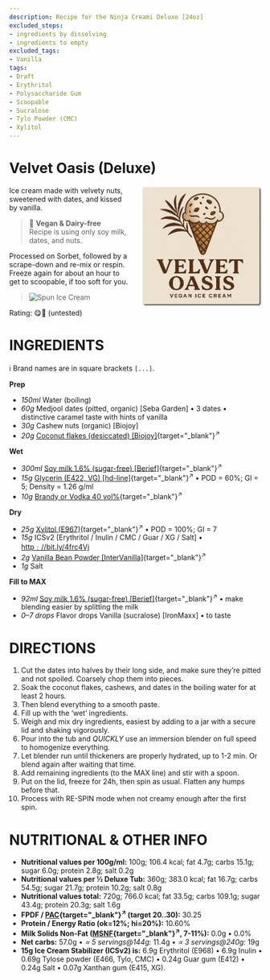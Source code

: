 ```yaml
---
description: Recipe for the Ninja Creami Deluxe [24oz]
excluded_steps:
- ingredients by dissolving
- ingredients to empty
excluded_tags:
- Vanilla
tags:
- Draft
- Erythritol
- Polysaccharide Gum
- Scoopable
- Sucralose
- Tylo Powder (CMC)
- Xylitol
---
```

# Velvet Oasis (Deluxe)
<img style="float: right; margin-left: 1.5em;" width=240 alt="Logo" src="logo-velvet-oasis.png" />

Ice cream made with velvety nuts, sweetened with dates, and kissed by vanilla.

> 🌿 **Vegan & Dairy-free**<br />Recipe is using only soy milk, dates, and nuts.

Processed on Sorbet, followed by a scrape-down and re-mix or respin.
Freeze again for about an hour to get to scoopable, if too soft for you.

> <img width=360 alt="Spun Ice Cream" src="" class="zoomable" />

Rating: 😋🌴 (untested)

# INGREDIENTS

ℹ️ Brand names are in square brackets `[...]`.

**Prep**

  - _150ml_ Water (boiling)
  - _60g_ Medjool dates (pitted, organic) [Seba Garden] • 3 dates • distinctive caramel taste with hints of vanilla
  - _30g_ Cashew nuts (organic) [Biojoy]
  - _20g_ [Coconut flakes (desiccated) \[Biojoy\]](/ice-creamery/info/ingredients/#coconut-milk){target="_blank"}<sup>↗</sup>

**Wet**

  - _300ml_ [Soy milk 1.6% (sugar-free) \[Berief\]](/ice-creamery/info/ingredients/#soy-milk){target="_blank"}<sup>↗</sup>
  - _15g_ [Glycerin (E422, VG) \[hd-line\]](/ice-creamery/info/ingredients/#vegetable-glycerin-glycerol-vg-e422){target="_blank"}<sup>↗</sup> • POD = 60%; GI = 5; Density = 1.26 g/ml
  - _10g_ [Brandy or Vodka 40 vol%](/ice-creamery/info/ingredients/#alcohol-ethanol){target="_blank"}<sup>↗</sup>

**Dry**

  - _25g_ [Xylitol (E967)](/ice-creamery/info/ingredients/#xylitol-e967){target="_blank"}<sup>↗</sup> • POD = 100%; GI = 7
  - _15g_ ICSv2 [Erythritol / Inulin / CMC / Guar / XG / Salt] • [http﹕//bit.ly/4frc4Vj](https://jhermann.github.io/ice-creamery/I/Ice%20Cream%20Stabilizer%20(ICS)/)
  - _2g_ [Vanilla Bean Powder \[InterVanilla\]](/ice-creamery/info/ingredients/#cocoa-powder){target="_blank"}<sup>↗</sup>
  - _1g_ Salt

**Fill to MAX**

  - _92ml_ [Soy milk 1.6% (sugar-free) \[Berief\]](/ice-creamery/info/ingredients/#soy-milk){target="_blank"}<sup>↗</sup> • make blending easier by splitting the milk
  - _0–7 drops_ Flavor drops Vanilla (sucralose) [IronMaxx] • to taste

# DIRECTIONS

 1. Cut the dates into halves by their long side, and make sure they’re pitted and not spoiled. Coarsely chop them into pieces.
 1. Soak the coconut flakes, cashews, and dates in the boiling water for at least 2 hours.
 1. Then blend everything to a smooth paste.
 1. Fill up with the ‘wet’ ingredients.
 1. Weigh and mix dry ingredients, easiest by adding to a jar with a secure lid and shaking vigorously.
 1. Pour into the tub and *QUICKLY* use an immersion blender on full speed to homogenize everything.
 1. Let blender run until thickeners are properly hydrated, up to 1-2 min. Or blend again after waiting that time.
 1. Add remaining ingredients (to the MAX line) and stir with a spoon.
 1. Put on the lid, freeze for 24h, then spin as usual. Flatten any humps before that.
 1. Process with RE-SPIN mode when not creamy enough after the first spin.

# NUTRITIONAL & OTHER INFO
- **Nutritional values per 100g/ml:** 100g; 106.4 kcal; fat 4.7g; carbs 15.1g; sugar 6.0g; protein 2.8g; salt 0.2g
- **Nutritional values per ½ Deluxe Tub:** 360g; 383.0 kcal; fat 16.7g; carbs 54.5g; sugar 21.7g; protein 10.2g; salt 0.8g
- **Nutritional values total:** 720g; 766.0 kcal; fat 33.5g; carbs 109.1g; sugar 43.4g; protein 20.3g; salt 1.6g
- **FPDF / [PAC](/ice-creamery/info/glossary/#potere-anti-congelante-pac){target="_blank"}<sup>↗</sup> (target 20..30):** 30.25
- **Protein / Energy Ratio (ok=12%; hi=20%):** 10.60%
- **Milk Solids Non-Fat ([MSNF](/ice-creamery/info/glossary/#milk-solids-not-fat-msnf){target="_blank"}<sup>↗</sup>, 7-11%):** 0.0g • 0.0%
- **Net carbs:** 57.0g • *∝ 5 servings@144g:* 11.4g • *∝ 3 servings@240g:* 19g
- **15g Ice Cream Stabilizer (ICSv2) is:** 6.9g Erythritol (E968) • 6.9g Inulin • 0.69g Tylose powder (E466, Tylo, CMC) • 0.24g Guar gum (E412) • 0.24g Salt • 0.07g Xanthan gum (E415, XG).
